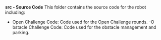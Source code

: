 
**src - Source Code**
This folder contains the source code for the robot including:

- Open Challenge Code: Code used for the Open Challenge rounds.
-O bstacle Challenge Code: Code used for the obstacle management and parking.
